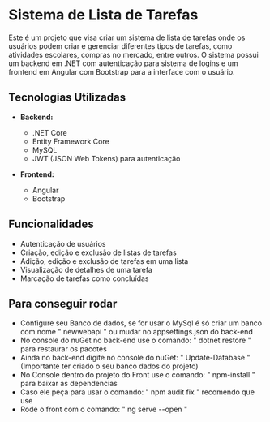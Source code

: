 # Sistema de Lista de Tarefas

Este é um projeto que visa criar um sistema de lista de tarefas onde os usuários podem criar e gerenciar diferentes tipos de tarefas, como atividades escolares, compras no mercado, entre outros. O sistema possui um backend em .NET com autenticação para sistema de logins e um frontend em Angular com Bootstrap para a interface com o usuário.

## Tecnologias Utilizadas

- **Backend:**
  - .NET Core
  - Entity Framework Core
  - MySQL
  - JWT (JSON Web Tokens) para autenticação

- **Frontend:**
  - Angular
  - Bootstrap

## Funcionalidades

- Autenticação de usuários
- Criação, edição e exclusão de listas de tarefas
- Adição, edição e exclusão de tarefas em uma lista
- Visualização de detalhes de uma tarefa
- Marcação de tarefas como concluídas

## Para conseguir rodar

- Configure seu Banco de dados, se for usar o MySql é só criar um banco com nome " newwebapi " ou mudar no appsettings.json do back-end
- No console do nuGet no back-end use o comando: " dotnet restore " para restaurar os pacotes
- Ainda no back-end digite no console do nuGet: " Update-Database " (Importante ter criado o seu banco dados do projeto)
- No Console dentro do projeto do Front use o comando: " npm-install " para baixar as dependencias
- Caso ele peça para usar o comando: " npm audit fix " recomendo que use
- Rode o front com o comando: " ng serve --open "
